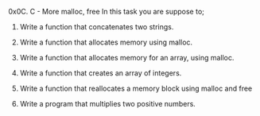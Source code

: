 0x0C. C - More malloc, free
In this task you are suppose to;
1. Write a function that concatenates two strings.

2. Write a function that allocates memory using malloc.

3. Write a function that allocates memory for an array, using malloc.

4. Write a function that creates an array of integers.

5. Write a function that reallocates a memory block using malloc and free

6. Write a program that multiplies two positive numbers.
